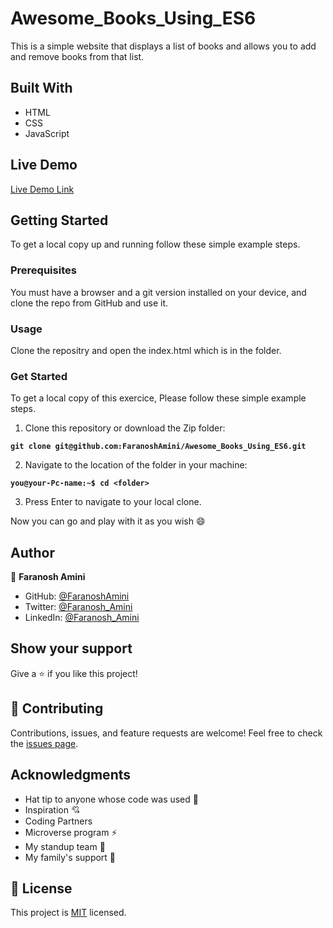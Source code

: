 # Awesome_Books_Using_ES6
This is a simple website that displays a list of books and allows you to add and remove books from that list.

## Built With


- HTML
- CSS
- JavaScript


## Live Demo 

[Live Demo Link](https://faranoshamini.github.io/Awesome_Books_Using_ES6/)


## Getting Started

To get a local copy up and running follow these simple example steps.

### Prerequisites

You must have a browser and a git version installed on your device, and clone the repo from GitHub and use it.

### Usage

Clone the repositry and open the index.html which is in the folder.

### Get Started
To get a local copy of this exercice, Please follow these simple example steps.

1. Clone this repository or download the Zip folder:

**``git clone git@github.com:FaranoshAmini/Awesome_Books_Using_ES6.git``**

2. Navigate to the location of the folder in your machine:

**``you@your-Pc-name:~$ cd <folder>``**

3. Press Enter to navigate to your local clone.

Now you can go and play with it as you wish :smile:


## Author 

👤 **Faranosh Amini**
- GitHub: [@FaranoshAmini](https://github.com/FaranoshAmini)
- Twitter: [@Faranosh_Amini](https://twitter.com/Faranosh_Amini) 
- LinkedIn: [@Faranosh_Amini](https://www.linkedin.com/in/faranosh-amini-9b925b23a/)


## Show your support

Give a ⭐️ if you like this project!

## 🤝 Contributing

Contributions, issues, and feature requests are welcome!
Feel free to check the [issues page](../../issues/).

## Acknowledgments

- Hat tip to anyone whose code was used 🔰
- Inspiration 💘
- Coding Partners
- Microverse program ⚡
- My standup team 🏹
- My family's support 🙌

## 📝 License

This project is [MIT](./MIT.md) licensed.
